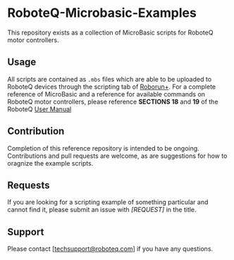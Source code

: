 RoboteQ-Microbasic-Examples
==================

This repository exists as a collection of MicroBasic scripts for RoboteQ motor controllers. 

Usage
-------------

All scripts are contained as `.mbs` files which are able to be uploaded to RoboteQ devices through the scripting tab of [Roborun+](https://www.roboteq.com/index.php/support/downloads). For a complete reference of MicroBasic and a reference for available commands on RoboteQ motor controllers, please reference **SECTIONS 18** and **19** of the RoboteQ [User Manual](https://www.roboteq.com/index.php/docman/motor-controllers-documents-and-files/documentation/user-manual/272-roboteq-controllers-user-manual-v17/file)

Contribution
----------------

Completion of this reference repository is intended to be ongoing. Contributions and pull requests are welcome, as are suggestions for how to oragnize the example scripts.

Requests
-----------------

If you are looking for a scripting example of something particular and cannot find it, please submit an issue with _[REQUEST]_ in the title. 

Support
------------------

Please contact [techsupport@roboteq.com] if you have any questions.

